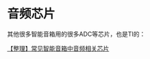 # 音频芯片

其他很多智能音箱用的很多ADC等芯片，也是TI的：

[【整理】常见智能音箱中音频相关芯片](http://www.crifan.com/common_inteligent_speaker_audio_process_chips)
